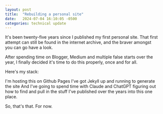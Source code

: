 ```yaml
---
layout: post
title:  "Rebuilding a personal site"
date:   2024-07-04 16:10:05 -0500
categories: technical update
---
```

It's been twenty-five years since I published my first personal site. That first attempt can still be found in the internet archive, and the braver amongst you can go have a look. 

After spending time on Blogger, Medium and multiple false starts over the year, I finally decided it's time to do this properly, once and for all.

Here's my stack:

I'm hosting this on Github Pages
I've got Jekyll up and running to generate the site
And I've going to spend time with Claude and ChatGPT figuring out how to find and pull in the stuff I've published over the years into this one place. 

So, that's that. For now.